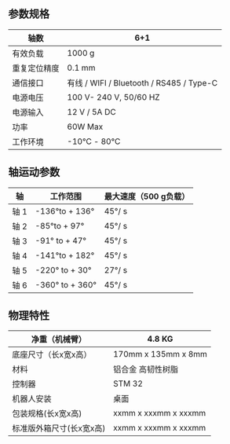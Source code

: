## 参数规格

| 轴数         | 6+1                                      |
| ------------ | ---------------------------------------- |
| 有效负载     | 1000 g                                   |
| 重复定位精度 | 0.1 mm                                   |
| 通信接口     | 有线 / WIFI / Bluetooth / RS485 / Type-C |
| 电源电压     | 100 V- 240 V, 50/60 HZ                   |
| 电源输入     | 12 V / 5A DC                             |
| 功率         | 60W Max                                  |
| 工作环境     | -10℃ - 80℃                               |



## 轴运动参数

| 轴   | 工作范围         | 最大速度（500 g负载） |
| ---- | ---------------- | --------------------- |
| 轴 1 | -136°to + 136°   | 45°/ s                |
| 轴 2 | -85°to + 97°     | 45°/ s                |
| 轴 3 | -91° to + 47°    | 45°/ s                |
| 轴 4 | -141°to + 182°   | 45°/ s                |
| 轴 5 | -220° to + 30°   | 27°/ s                |
| 轴 6 | -360­° to + 360° | 45°/ s                |



## 物理特性

| 净重（机械臂）  | 4.8 KG               |
| ------------------------ | -------------------- |
| 底座尺寸（长x宽x高）     | 170mm x 135mm x 8mm  |
| 材料                     | 铝合金 高韧性树脂    |
| 控制器                   | STM 32               |
| 机器人安装               | 桌面                 |
| 包装规格(长x宽x高)       | xxmm x xxxmm x xxxmm |
| 标准版外箱尺寸(长x宽x高) | xxmm x xxxmm x xxxmm |

